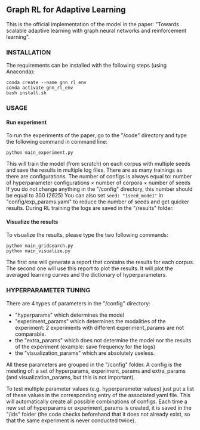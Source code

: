 ## Graph RL for Adaptive Learning

This is the official implementation of the model in the paper: "Towards scalable adaptive learning with graph neural networks and reinforcement learning".


### INSTALLATION

The requirements can be installed with the following steps (using Anaconda):
```
conda create --name gnn_rl_env
conda activate gnn_rl_env
bash install.sh
```

### USAGE

#### Run experiment

To run the experiments of the paper, go to the "/code" directory and type the following command in command line:
```
python main_experiment.py
```
This will train the model (from scratch) on each corpus with multiple seeds and save the results in multiple log files.
There are as many trainings as there are configurations.
The number of configs is always equal to: number of hyperparameter configurations $\times$ number of corpora $\times$ number of seeds
If you do not change anything in the "/config" directory, this number should be equal to 300 (2*6*25)
You can also set `seed: "1seed_mode1"` in "config/exp_params.yaml" to reduce the number of seeds and get quicker results.
During RL training the logs are saved in the "/results" folder.

#### Visualize the results

To visualize the results, please type the two following commands:
```
python main_gridsearch.py
python main_visualize.py
```
The first one will generate a report that contains the results for each corpus.
The second one will use this report to plot the results.
It will plot the averaged learning curves and the dictionary of hyperparameters.

### HYPERPARAMETER TUNING

There are 4 types of parameters in the "/config" directory:
- "hyperparams" which determines the model
- "experiment_params" which determines the modalities of the experiment: 2 experiments with different experiment_params are not comparable.
- the "extra_params" which does not determine the model nor the results of the experiment (example: save frequency for the logs)
- the "visualization_params" which are absolutely useless.

All these parameters are grouped in the "/config" folder.
A config is the meeting of: a set of hyperparams, experiment_params and extra_params (and visualization_params, but this is not important).

To test multiple parameter values (e.g. hyperparameter values) just put a list of these values in the corresponding entry of the associated yaml file. This will automatically create all possible combinations of configs.
Each time a new set of hyperparams or experiment_params is created, it is saved in the "/ids" folder (the code checks beforehand that it does not already exist, so that the same experiment is never conducted twice).

